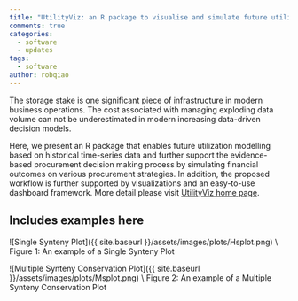 ```yaml
---
title: "UtilityViz: an R package to visualise and simulate future utility consumptions"
comments: true
categories:
  - software
  - updates
tags:
  - software
author: robqiao
---
```


The storage stake is one significant piece of infrastructure in modern business operations. The cost associated with managing exploding data volume can not be underestimated in modern increasing data-driven decision models.

Here, we present an R package that enables future utilization modelling based on historical time-series data and further support the evidence-based procurement decision making process by simulating financial outcomes on various procurement strategies. In addition, the proposed workflow is further supported by visualizations and an easy-to-use dashboard framework. More detail please visit [UtilityViz home page]().

## Includes examples here
![Single Synteny Plot]({{ site.baseurl }}/assets/images/plots/Hsplot.png) \\
Figure 1: An example of a Single Synteny Plot

![Multiple Synteny Conservation Plot]({{ site.baseurl }}/assets/images/plots/Msplot.png) \\
Figure 2: An example of a Multiple Synteny Conservation Plot
